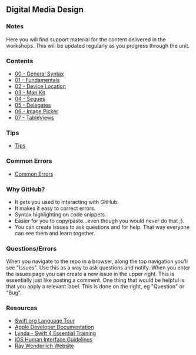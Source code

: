 ## Digital Media Design

### Notes

Here you will find support material for the content delivered in the workshops. This will be updated regularly as you progress through the unit.

### Contents
+ [00 - General Syntax](https://github.com/KyleGoslan/Digital-Media-Design/tree/master/00%20-%20General%20Syntax)
+ [01 - Fundamentals](https://github.com/KyleGoslan/Digital-Media-Design/tree/master/01%20-%20Fundamentals)
+ [02 - Device Location](https://github.com/KyleGoslan/Digital-Media-Design/tree/master/02%20-%20Device%20Location)
+ [03 - Map Kit](https://github.com/KyleGoslan/Digital-Media-Design/tree/master/03%20-%20Map%20Kit)
+ [04 - Segues](https://github.com/KyleGoslan/Digital-Media-Design/tree/master/04%20-%20Segues)
+ [05 - Delegates](https://github.com/KyleGoslan/Digital-Media-Design/tree/master/05%20-%20Delegates)
+ [06 - Image Picker](https://github.com/KyleGoslan/Digital-Media-Design/tree/master/06%20-%20Image%20Picker)
+ [07 - TableViews](https://github.com/KyleGoslan/Digital-Media-Design/tree/master/07%20-%20TableViews)


### Tips
+ [Tips](https://github.com/KyleGoslan/Digital-Media-Design/blob/master/Tips.md) 

### Common Errors
+ [Common Errors](https://github.com/KyleGoslan/Digital-Media-Design/tree/master/Common%20Errors) 

### Why GitHub?
+ It gets you used to interacting with GitHub.
+ It makes it easy to correct errors. 
+ Syntax highlighting on code snippets.  
+ Easier for you to copy/paste...even though you would never do that ;).   
+ You can create issues to ask questions and for help. That way everyone can see them and learn together. 

### Questions/Errors
When you navigate to the repo in a browser, along the top navigation you'll see "Issues". Use this as a way to ask questions and notify. When you enter the issues page you can create a new issue in the upper right. This is essentially just like posting a comment. One thing that would be helpful is that you apply a relevant label. This is done on the right, eg "Question" or "Bug".

### Resources
+ [Swift.org Language Tour ](https://docs.swift.org/swift-book/GuidedTour/GuidedTour.html)
+ [Apple Developer Documentation](https://developer.apple.com/documentation)
+ [Lynda - Swift 4 Essential Training](https://www.lynda.com/Swift-tutorials/Swift-4-Essential-Training/636121-2.html)
+ [iOS Human Interface Guidelines](https://developer.apple.com/design/human-interface-guidelines/ios/overview/themes/)
+ [Ray Wenderlich Website](http://raywenderlich.com/)



